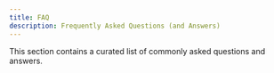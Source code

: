 ```yaml
---
title: FAQ
description: Frequently Asked Questions (and Answers)
---
```


This section contains a curated list of commonly asked questions and answers.
